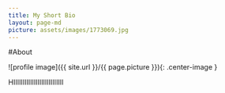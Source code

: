```yaml
---
title: My Short Bio
layout: page-md
picture: assets/images/1773069.jpg
---
```

#About

![profile image]({{ site.url }}/{{ page.picture }}){: .center-image }


HIIIIIIIIIIIIIIIIIIIIIIIIIII

